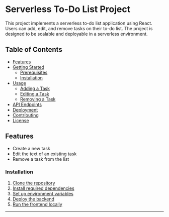 # Serverless To-Do List Project

This project implements a serverless to-do list application using React. Users can add, edit, and remove tasks on their to-do list. The project is designed to be scalable and deployable in a serverless environment.

## Table of Contents

- [Features](#features)
- [Getting Started](#getting-started)
  - [Prerequisites](#prerequisites)
  - [Installation](#installation)
- [Usage](#usage)
  - [Adding a Task](#adding-a-task)
  - [Editing a Task](#editing-a-task)
  - [Removing a Task](#removing-a-task)
- [API Endpoints](#api-endpoints)
- [Deployment](#deployment)
- [Contributing](#contributing)
- [License](#license)

## Features

- Create a new task
- Edit the text of an existing task
- Remove a task from the list

### Installation

1. [Clone the repository](#)
2. [Install required dependencies](#)
3. [Set up environment variables](#)
4. [Deploy the backend](#)
5. [Run the frontend locally](#)

---
